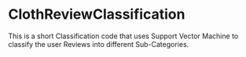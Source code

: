 # ClothReviewClassification
This is a short Classification code that uses Support Vector Machine to classify the user Reviews into different Sub-Categories.
